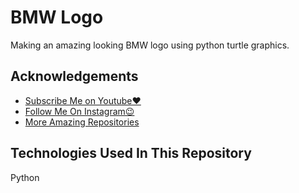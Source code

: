 
# BMW Logo

Making an amazing looking BMW logo using python turtle graphics.


## Acknowledgements

 - [Subscribe Me on Youtube❤️](https://www.youtube.com/@mehtabcodes)
 - [Follow Me On Instagram😉](https://www.instagram.com/mehtabcodesofficial/)
 - [More Amazing Repositories](https://github.com/mehtabcodes7)


## Technologies Used In This Repository
Python